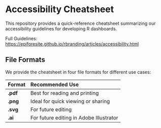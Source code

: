 # Accessibility Cheatsheet

This repository provides a quick-reference cheatsheet summarizing our accessibility guidelines for developing R dashboards.

Full Guidelines: https://epiforesite.github.io/rbranding/articles/accessibility.html


## File Formats

We provide the cheatsheet in four file formats for different use cases:

| Format   | Recommended Use                                        |
| :------- | :----------------------------------------------------- |
| **.pdf** | Best for reading and printing                          |
| **.png** | Ideal for quick viewing or sharing                     |
| **.svg** | For future editing                  |
| **.ai**  | For future editing in Adobe Illustrator|
